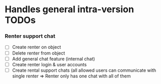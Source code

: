 # Handles general intra-version TODOs

### Renter support chat

- [ ] Create renter on object
- [ ] Delete renter from object
- [ ] Add general chat feature (internal chat)
- [ ] Create renter login & user accounts
- [ ] Create rental support chats (all allowed users can communicate with single renter => Renter only has one chat with all of them